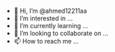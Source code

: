 - 👋 Hi, I’m @ahmed12211aa
- 👀 I’m interested in ...
- 🌱 I’m currently learning ...
- 💞️ I’m looking to collaborate on ...
- 📫 How to reach me ...

<!---
ahmed12211aa/ahmed12211aa is a ✨ special ✨ repository because its `README.md` (this file) appears on your GitHub profile.
You can click the Preview link to take a look at your changes.
--->
